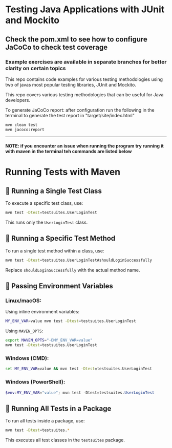 # Testing Java Applications with JUnit and Mockito
## Check the pom.xml to see how to configure JaCoCo to check test coverage
### Example exercises are available in separate branches for better clarity on certain topics

This repo contains code examples for various testing methodologies using two of javas
most popular testing libraries, JUnit and Mockito.

This repo covers various testing methodologies that can be useful for Java developers.

To generate JaCoCo report:
after configuration run the following in the terminal to generate the test report in "target/site/index.html"

```bash
mvn clean test
mvn jacoco:report
```
<hr>

#### NOTE: if you encounter an issue when running the program try running it with maven in the terminal teh commands are listed below
# Running Tests with Maven

## 📌 Running a Single Test Class
To execute a specific test class, use:

```bash
mvn test -Dtest=testsuites.UserLoginTest
```  
This runs only the `UserLoginTest` class.

## 📌 Running a Specific Test Method
To run a single test method within a class, use:

```bash
mvn test -Dtest=testsuites.UserLoginTest#shouldLoginSuccessfully
```  
Replace `shouldLoginSuccessfully` with the actual method name.

## 📌 Passing Environment Variables

### **Linux/macOS:**
Using inline environment variables:
```bash
MY_ENV_VAR=value mvn test -Dtest=testsuites.UserLoginTest
```  
Using `MAVEN_OPTS`:
```bash
export MAVEN_OPTS="-DMY_ENV_VAR=value"
mvn test -Dtest=testsuites.UserLoginTest
```  

### **Windows (CMD):**
```cmd
set MY_ENV_VAR=value && mvn test -Dtest=testsuites.UserLoginTest
```  

### **Windows (PowerShell):**
```powershell
$env:MY_ENV_VAR="value"; mvn test -Dtest=testsuites.UserLoginTest
```  

## 📌 Running All Tests in a Package
To run all tests inside a package, use:

```bash
mvn test -Dtest=testsuites.*
```  
This executes all test classes in the `testsuites` package.  
